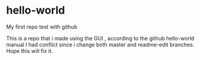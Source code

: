 # hello-world
My first repo test with github

This is a repo that i made using the GUI , according to the github hello-world manual
I had conflict since i change both master and readme-edit branches. Hope this will fix it. 


